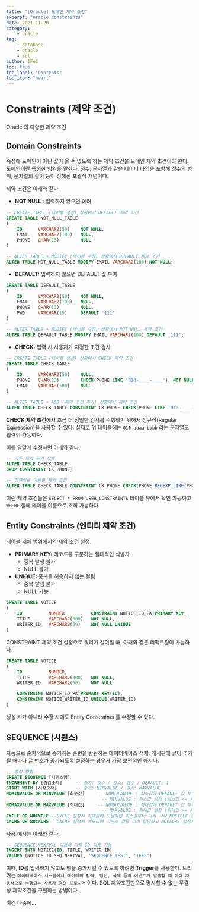 ```yaml
---
title: "[Oracle] 도메인 제약 조건"
excerpt: "oracle constraints"
date: 2021-11-20
category:
    - oracle
tag:
    - database
    - oracle
    - sql
author: 1FeS
toc: true
toc_label: "Contents"
toc_icon: "heart"
---
```


# Constraints (제약 조건)

Oracle 의 다양한 제약 조건

## Domain Constraints

속성에 도메인이 아닌 값이 올 수 없도록 하는 제약 조건을 도메인 제약 조건이라 한다. 도메인이란 특정한 영역을 말한다. 정수, 문자열과 같은 데이터 타입을 포함해 정수의 범위, 문자열의 길이 등이 정해진 포괄적 개념이다.

제약 조건은 아래와 같다.

- **NOT NULL :** 입력하지 않으면 에러 

```sql
-- CREATE TABLE (테이블 생성) 상황에서 DEFAULT 제약 조건
CREATE TABLE NOT_NULL_TABLE
(
    ID      VARCHAR2(50)    NOT NULL,
    EMAIL   VARCHAR2(100)   NULL,
    PHONE   CHAR(13)        NULL
)

-- ALTER TABLE + MODIFY (테이블 수정) 상황에서 DEFAULT 제약 조건
ALTER TABLE NOT_NULL_TABLE MODIFY EMAIL VARCHAR2(100) NOT NULL;
```

- **DEFAULT:** 입력하지 않으면 DEFAULT 값 부여

```sql
CREATE TABLE DEFAULT_TABLE
(
    ID      VARCHAR2(50)    NOT NULL,
    EMAIL   VARCHAR2(100)   NULL,
    PHONE   CHAR(13)        NULL,
    PWD     VARCHAR(15)     DEFAULT '111'
)

-- ALTER TABLE + MODIFY (테이블 수정) 상황에서 NOT NULL 제약 조건
ALTER TABLE DEFAULT_TABLE MODIFY EMAIL VARCHAR2(100) DEFAULT '111';
```

- **CHECK:** 입력 시 사용자가 지정한 조건 검사

```sql
-- CREATE TABLE (테이블 생성) 상황에서 CHECK 제약 조건
CREATE TABLE CHECK_TABLE
(
    ID      VARCHAR2(50)    NULL,
    PHONE   CHAR(13)        CHECK(PHONE LIKE '010-____-____')  NOT NULL,
    EMAIL   VARCHAR(500)    NULL
)

-- ALTER TABLE + ADD (제약 조건 추가) 상황에서 제약 조건
ALTER TABLE CHECK_TABLE CONSTRAINT CK_PHONE CHECK(PHONE LIKE '010-____-____')
```

**CHECK 제약 조건**에서 조금 더 정밀한 검사를 수행하기 위해서 정규식(Regular Expression)을 사용할 수 있다. 실제로 위 테이블에는 `010-aaaa-bbbb` 라는 문자열도 입력이 가능하다.

이를 알맞게 수정하면 아래와 같다.

```sql
-- 기존 제약 조건 삭제
ALTER TABLE CHECK_TABLE
DROP CONSTRAINT CK_PHONE;

-- 정규식을 이용한 제약 조건
ALTER TABLE CHECK_TABLE CONSTRAINT CK_PHONE CHECK(PHONE REGEXP_LIKE(PHONE, '^01[01]-\d{3,4}-\d{4}$'))
```

이런 제약 조건들은 `SELECT * FROM USER_CONSTRAINTS` 테이블 뷰에서 확인 가능하고 `WHERE` 절에 테이블 이름으로 조회 가능하다.

## Entity Constraints (엔티티 제약 조건)

테이블 개체 범위에서의 제약 조건 설정.

- **PRIMARY KEY:** 레코드를 구분하는 절대적인 식별자
  - 중복 발생 불가
  - NULL 불가
- **UNIQUE:** 중복을 허용하지 않는 컬럼
  - 중복 발생 불가
  - NULL 가능

```sql
CREATE TABLE NOTICE
(
    ID          NUMBER          CONSTRAINT NOTICE_ID_PK PRIMARY KEY,
    TITLE       VARCHAR2(300)   NOT NULL,
    WRITER_ID   VARCHAR2(50)    NOT NULL UNIQUE
)
```

CONSTRAINT 제약 조건 설정으로 쿼리가 길어질 때, 아래와 같은 리팩토링이 가능하다.

```sql
CREATE TABLE NOTICE
(
    ID          NUMBER,
    TITLE       VARCHAR2(300)   NOT NULL,
    WRITER_ID   VARCHAR2(50)    NOT NULL

    CONSTRAINT NOTICE_ID_PK PRIMARY KEY(ID),
    CONSTRAINT NOTICE_WRITER_ID UNIQUE(WRITER_ID)
)
```

생성 시가 아니라 수정 시에도 Entity Constraints 를 수정할 수 있다.

## SEQUENCE (시퀀스)

자동으로 순차적으로 증가하는 순번을 반환하는 데이터베이스 객체. 게시판에 글이 추가될 때마다 글 번호가 증가되도록 설정하는 경우가 가장 보편적인 예시다.

```sql
-- 생성 방법
CREATE SEQUENCE [시퀀스명]
INCREMENT BY [증감숫자]     -- 증가: 양수 / 감소: 음수 / DEFAULT: 1
START WITH [시작숫자]       -- 증가: MINVALUE / 감소: MAXVALUE
NOMINVALUE OR MINVALUE [최솟값]     -- NOMINVALUE : 최소값에 DEFAULT 값 부여( 증가: 1 / 감소: -1028) 
                                    -- MINVALUE : 최소값 설정 (최소값 <= 시작숫자 && 최소값 < MAXVALUE)
NOMAXVALUE OR MAXVALUE [최대값]     -- NOMAXVALUE : 최대값에 DEFAULT 값 부여( 증가: 1027 / 감소: -1) 
                                    -- MAXVALUE : 최대값 설정 (최대값 >= 시작숫자 && 최대값 > MINXVALUE)
CYCLE OR NOCYCLE --CYCLE 설정시 최대값에 도달하면 최소값부터 다시 시작 NOCYCLE 설정시 최대값 생성 시 시퀀스 생성중지
CACHE OR NOCACHE --CACHE 설정시 메모리에 시퀀스 값을 미리 할당하고 NOCACHE 설정시 시퀀스값을 메로리에 할당하지 않음
```

사용 예시는 아래와 같다.

```sql
-- SEQUENCE.NEXTVAL 이용해 다음 ID 적용 가능
INSERT INTO NOTICE(ID, TITLE, WRITER_ID)
VALUES (NOTICE_ID_SEQ.NEXTVAL, 'SEQUENCE TEST', '1FES')
```

이때, **ID**를 입력하지 않고도 행을 증가시킬 수 있도록 하려면 **Trigger**를 사용한다. 트리거는 `데이터베이스 시스템에서 데이터의 입력, 갱신, 삭제 등의 이벤트가 발생할 때 마다 자동적으로 수행되는 사용자 정의 프로시저` 이다. SQL 제약조건만으로 명시할 수 없는 무결성 제약조건을 구현하는 방법이다.

이건 나중에...